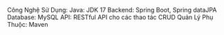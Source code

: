 Công Nghệ Sử Dụng:
Java: JDK 17
Backend: Spring Boot, Spring dataJPA
Database: MySQL
API: RESTful API cho các thao tác CRUD
Quản Lý Phụ Thuộc: Maven
